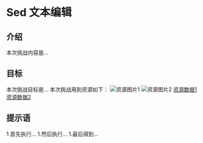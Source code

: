 # Sed 文本编辑
## 介绍
本次挑战内容是...
## 目标
本次挑战目标是...
本次挑战用到资源如下：
![资源图片1](https://www.shiyanlou.com/test1.png)
![资源图片2](https://www.shiyanlou.com/test2.jpg)
[资源数据1](https://www.shiyanlou.com/test1.tar.gz)
[资源数据2](https://www.shiyanlou.com/test2.tar.gz)
## 提示语
1.首先执行...
1.然后执行...
1.最后得到...